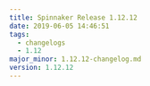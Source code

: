 ```yaml
---
title: Spinnaker Release 1.12.12
date: 2019-06-05 14:46:51
tags:
  - changelogs
  - 1.12
major_minor: 1.12.12-changelog.md
version: 1.12.12
---
```


<script src="https://gist.github.com/spinnaker-release/4a562df907add15f5188eb905fd1ed17.js"/>
